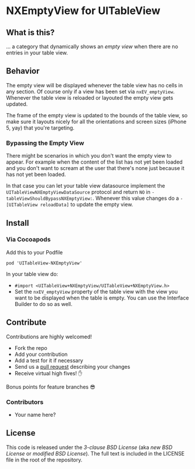 # NXEmptyView for UITableView

## What is this?

... a category that dynamically shows an _empty view_ when there are no entries in your table view.

## Behavior

The empty view will be displayed whenever the table view has no cells in any section. Of course only if a view has been set via `nxEV_emptyView`.
Whenever the table view is reloaded or layouted the empty view gets updated.

The frame of the empty view is updated to the bounds of the table view, so make sure it layouts nicely for all the orientations and screen sizes (iPhone 5, yay) that you're targeting.

### Bypassing the Empty View

There might be scenarios in which you don't want the empty view to appear. For example when the content of the list has not yet been loaded and you don't want to scream at the user that there's none just because it has not yet been loaded.

In that case you can let your table view datasource implement the `UITableViewNXEmptyViewDataSource` protocol and return `NO` in `-tableViewShouldBypassNXEmptyView:`. Whenever this value changes do a `-[UITableView reloadData]` to update the empty view.

## Install

### Via Cocoapods

Add this to your Podfile

    pod 'UITableView-NXEmptyView'

In your table view do:

- `#import <UITableView+NXEmptyView/UITableView+NXEmptyView.h>`
- Set the `nxEV_emptyView` property of the table view with the view you want to be displayed when the table is empty.
You can use the Interface Builder to do so as well.

## Contribute

Contributions are highly welcomed!

- Fork the repo
- Add your contribution
- Add a test for it if necessary
- Send us a [pull request](https://github.com/nxtbgthng/UITableView-NXEmptyView/pull/new/master) describing your changes
- Receive virtual high fives! :hand:

Bonus points for feature branches :sunglasses:

### Contributors

- Your name here?


## License

This code is released under the _3-clause BSD License_ (aka _new BSD License_ or _modified BSD License_).
The full text is included in the LICENSE file in the root of the repository.
